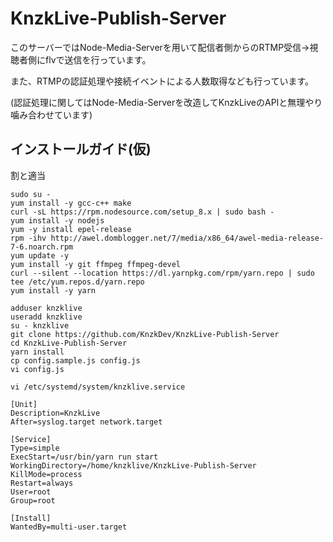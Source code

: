 # KnzkLive-Publish-Server

このサーバーではNode-Media-Serverを用いて配信者側からのRTMP受信→視聴者側にflvで送信を行っています。

また、RTMPの認証処理や接続イベントによる人数取得なども行っています。

(認証処理に関してはNode-Media-Serverを改造してKnzkLiveのAPIと無理やり噛み合わせています)

## インストールガイド(仮)
割と適当

```
sudo su -
yum install -y gcc-c++ make
curl -sL https://rpm.nodesource.com/setup_8.x | sudo bash -
yum install -y nodejs
yum -y install epel-release
rpm -ihv http://awel.domblogger.net/7/media/x86_64/awel-media-release-7-6.noarch.rpm
yum update -y
yum install -y git ffmpeg ffmpeg-devel
curl --silent --location https://dl.yarnpkg.com/rpm/yarn.repo | sudo tee /etc/yum.repos.d/yarn.repo
yum install -y yarn

adduser knzklive
useradd knzklive
su - knzklive
git clone https://github.com/KnzkDev/KnzkLive-Publish-Server
cd KnzkLive-Publish-Server
yarn install
cp config.sample.js config.js
vi config.js
```

`vi /etc/systemd/system/knzklive.service`
```
[Unit]
Description=KnzkLive
After=syslog.target network.target

[Service]
Type=simple
ExecStart=/usr/bin/yarn run start
WorkingDirectory=/home/knzklive/KnzkLive-Publish-Server
KillMode=process
Restart=always
User=root
Group=root

[Install]
WantedBy=multi-user.target
```
